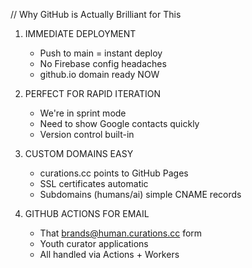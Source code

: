 // Why GitHub is Actually Brilliant for This

1. IMMEDIATE DEPLOYMENT
   - Push to main = instant deploy
   - No Firebase config headaches
   - github.io domain ready NOW

2. PERFECT FOR RAPID ITERATION
   - We're in sprint mode
   - Need to show Google contacts quickly
   - Version control built-in

3. CUSTOM DOMAINS EASY
   - curations.cc points to GitHub Pages
   - SSL certificates automatic
   - Subdomains (humans/ai) simple CNAME records

4. GITHUB ACTIONS FOR EMAIL
   - That brands@human.curations.cc form
   - Youth curator applications
   - All handled via Actions + Workers